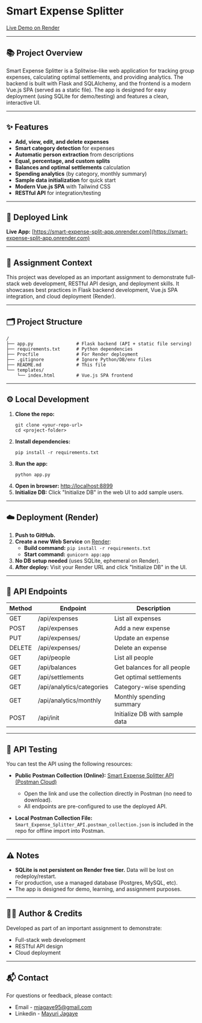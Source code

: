 # Smart Expense Splitter

[Live Demo on Render](https://smart-expense-split-app.onrender.com)

---

## 📚 Project Overview

Smart Expense Splitter is a Splitwise-like web application for tracking group expenses, calculating optimal settlements, and providing analytics. The backend is built with Flask and SQLAlchemy, and the frontend is a modern Vue.js SPA (served as a static file). The app is designed for easy deployment (using SQLite for demo/testing) and features a clean, interactive UI.

---

## ✨ Features

- **Add, view, edit, and delete expenses**
- **Smart category detection** for expenses
- **Automatic person extraction** from descriptions
- **Equal, percentage, and custom splits**
- **Balances and optimal settlements** calculation
- **Spending analytics** (by category, monthly summary)
- **Sample data initialization** for quick start
- **Modern Vue.js SPA** with Tailwind CSS
- **RESTful API** for integration/testing

---

## 🚀 Deployed Link

**Live App:** [https://smart-expense-split-app.onrender.com](https://smart-expense-split-app.onrender.com)

---

## 📝 Assignment Context

This project was developed as an important assignment to demonstrate full-stack web development, RESTful API design, and deployment skills. It showcases best practices in Flask backend development, Vue.js SPA integration, and cloud deployment (Render).

---

## 🗂️ Project Structure

```
/
├── app.py                # Flask backend (API + static file serving)
├── requirements.txt      # Python dependencies
├── Procfile              # For Render deployment
├── .gitignore            # Ignore Python/DB/env files
├── README.md             # This file
└── templates/
    └── index.html        # Vue.js SPA frontend
```

---

## ⚙️ Local Development

1. **Clone the repo:**
    ```
    git clone <your-repo-url>
    cd <project-folder>
    ```
2. **Install dependencies:**
    ```
    pip install -r requirements.txt
    ```
3. **Run the app:**
    ```
    python app.py
    ```
4. **Open in browser:**
    [http://localhost:8899](http://localhost:8899)
5. **Initialize DB:**
    Click "Initialize DB" in the web UI to add sample users.

---

## ☁️ Deployment (Render)

1. **Push to GitHub.**
2. **Create a new Web Service** on [Render](https://render.com/):
    - **Build command:** `pip install -r requirements.txt`
    - **Start command:** `gunicorn app:app`
3. **No DB setup needed** (uses SQLite, ephemeral on Render).
4. **After deploy:** Visit your Render URL and click "Initialize DB" in the UI.

---

## 🔗 API Endpoints

| Method | Endpoint                | Description                        |
|--------|-------------------------|------------------------------------|
| GET    | /api/expenses           | List all expenses                  |
| POST   | /api/expenses           | Add a new expense                  |
| PUT    | /api/expenses/<id>      | Update an expense                  |
| DELETE | /api/expenses/<id>      | Delete an expense                  |
| GET    | /api/people             | List all people                    |
| GET    | /api/balances           | Get balances for all people        |
| GET    | /api/settlements        | Get optimal settlements            |
| GET    | /api/analytics/categories | Category-wise spending           |
| GET    | /api/analytics/monthly  | Monthly spending summary           |
| POST   | /api/init               | Initialize DB with sample data     |

---

## 🧪 API Testing

You can test the API using the following resources:

- **Public Postman Collection (Online):**
  [Smart Expense Splitter API (Postman Cloud)](https://mayurijagaye.postman.co/workspace/Mayuri-Jagaye's-Workspace~490c7170-4d5a-47e6-87b3-9eb6edcb3114/collection/46015629-3e9daf85-c7d6-46f8-b29d-354b31537c4a?action=share&creator=46015629)
  - Open the link and use the collection directly in Postman (no need to download).
  - All endpoints are pre-configured to use the deployed API.

- **Local Postman Collection File:**
  `Smart_Expense_Splitter_API.postman_collection.json` is included in the repo for offline import into Postman.

---

## ⚠️ Notes

- **SQLite is not persistent on Render free tier.** Data will be lost on redeploy/restart.
- For production, use a managed database (Postgres, MySQL, etc).
- The app is designed for demo, learning, and assignment purposes.

---

## 👨‍💻 Author & Credits

Developed as part of an important assignment to demonstrate:
- Full-stack web development
- RESTful API design
- Cloud deployment

---

## 📬 Contact

For questions or feedback, please contact:
- Email - mjagaye95@gmail.com
- Linkedin - [Mayuri Jagaye](www.linkedin.com/in/mayuri-jagaye-866990268)